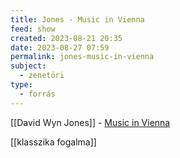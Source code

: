 ```yaml
---
title: Jones - Music in Vienna
feed: show
created: 2023-08-21 20:35
date: 2023-08-27 07:59
permalink: jones-music-in-vienna
subject:
  - zenetöri
type:
  - forrás
---
```


[[David Wyn Jones]] - [Music in Vienna](https://www.jstor.org/stable/10.7722/j.ctt1d39244)

[[klasszika fogalma]]
